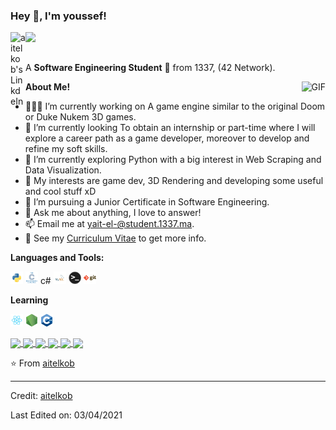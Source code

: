 

<!--
**aitelkob/aitelkob** is a ✨ _special_ ✨ repository because its `README.md` (this file) appears on your GitHub profile.

Here are some ideas to get you started:

- 🔭 I’m currently working on ...
- 🌱 I’m currently learning ...
- 👯 I’m looking to collaborate on ...
- 🤔 I’m looking for help with ...
- 💬 Ask me about ...
- 📫 How to reach me: ...
- 😄 Pronouns: ...
- ⚡ Fun fact: ...
-->

<h3 title="hehehe"> Hey 👋, I'm youssef!</h3>

<a href="https://www.linkedin.com/in/youssef-ait-el-kob/">
  <img align="left" alt="aitelkob's LinkdeIn" width="24px" src="https://cdn.jsdelivr.net/npm/simple-icons@v3/icons/linkedin.svg" />
</a>

<img src="https://komarev.com/ghpvc/?username=aitelkob&color=blueviolet" align="left">



<br />
<br />

A **Software Engineering Student** 🚀 from 1337, (42 Network).


  <img align="right" alt="GIF" src="https://i.pinimg.com/originals/e4/26/70/e426702edf874b181aced1e2fa5c6cde.gif" />

**About Me!**

- 👨🏽‍💻 I’m currently working on A game engine similar to the original Doom or Duke Nukem 3D games.
- 🔭 I’m currently looking To obtain an internship or part-time where I will explore a career path as a game developer,
   moreover to develop and refine my soft skills.
- 🌱 I’m currently exploring Python with a big interest in Web Scraping and Data Visualization. 
- 🤔 My interests are game dev, 3D Rendering and developing some useful and cool stuff xD
- 💼 I’m pursuing a Junior Certificate in Software Engineering.
- 💬 Ask me about anything, I love to answer!
- 📫 Email me at [yait-el-@student.1337.ma](mailto:yait-el-@student.1337.ma).
- 📝 See my [Curriculum Vitae](https://drive.google.com/file/d/1jdZwLHMAACWIUiMLZokXlTBMxOdkQItP/view?usp=sharing) to get more info.


**Languages and Tools:**  


<code><img height="20" src="https://raw.githubusercontent.com/github/explore/80688e429a7d4ef2fca1e82350fe8e3517d3494d/topics/python/python.png"></code>
<code><img height="20" src="https://raw.githubusercontent.com/github/explore/80688e429a7d4ef2fca1e82350fe8e3517d3494d/topics/c/c.png"></code>
c#
<code><img height="20" src="https://raw.githubusercontent.com/github/explore/80688e429a7d4ef2fca1e82350fe8e3517d3494d/topics/mysql/mysql.png"></code>
<code><img height="20" src="https://raw.githubusercontent.com/github/explore/80688e429a7d4ef2fca1e82350fe8e3517d3494d/topics/terminal/terminal.png"></code>
<code><img height="20" src="https://raw.githubusercontent.com/github/explore/80688e429a7d4ef2fca1e82350fe8e3517d3494d/topics/git/git.png"></code>

**Learning**

<code><img height="20" src="https://raw.githubusercontent.com/github/explore/80688e429a7d4ef2fca1e82350fe8e3517d3494d/topics/react/react.png"></code>
<code><img height="20" src="https://raw.githubusercontent.com/github/explore/80688e429a7d4ef2fca1e82350fe8e3517d3494d/topics/nodejs/nodejs.png"></code>
<code><img height="20" src="https://raw.githubusercontent.com/github/explore/80688e429a7d4ef2fca1e82350fe8e3517d3494d/topics/cpp/cpp.png"></code>

<a href="">
  <img align="center" src="https://github-readme-stats.vercel.app/api?username=aitelkob&show_icons=true&hide_border=true&count_private=true&theme=midnight-purple"/>
</a>
<a href="">
  <img align="center" src="https://1337-readme.vercel.app/api/profile?cursus=42&dark=true&theme=midnight-purple&leet_logo=hide&login=yait-el-" />
</a>
<a href="https://github.com/aitelkob/Wolf3D_teamA">
  <img align="center" src="https://github-readme-stats.vercel.app/api/pin/?username=aitelkob&repo=Wolf3D_teamA&show_icons=true&hide_border=true&count_private=true&theme=midnight-purple" />
</a>
<a href="https://github.com/aitelkob/Rt">
  <img align="center" src="https://github-readme-stats.vercel.app/api/pin/?username=aitelkob&repo=RT&show_icons=true&hide_border=true&count_private=true&theme=midnight-purple" />
</a>

<a href="https://github.com/aitelkob/fracto-l">
  <img align="center" src="https://github-readme-stats.vercel.app/api/pin/?username=aitelkob&repo=fracto-l&show_icons=true&hide_border=true&count_private=true&theme=midnight-purple" />
</a>

<a href="https://github.com/aitelkob/FDF">
  <img align="center" src="https://github-readme-stats.vercel.app/api/pin/?username=aitelkob&repo=FDF&show_icons=true&hide_border=true&count_private=true&theme=midnight-purple" />
</a>


⭐️ From [aitelkob](https://github.com/aitelkob)


----
Credit: [aitelkob](https://github.com/aitelkob)

Last Edited on: 03/04/2021
